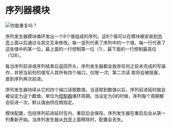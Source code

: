 # 序列器模块
![你能重复吗？](item:tis3d:sequencer_module)

序列发生器模块循环发出一个8个值组成的序列。这8个值可以在模块被安装到[外壳](../block/casing.md)上面以后通过与其交互来修改。每一竖列代表了序列中的一个值，每一行代表了这些值中的某一位。最上面的一行控制第一位（1），最下面的一行控制最高位（128）。

每当序列前进或序列结束后返回开头，序列发生器都会放弃任何之前未完成的写操作，并把当前列的值写入其所有四个端口，仅限*一次*。第二次读 取将会被阻塞，直到序列再次前进。

序列发生器持续从它的四个端口读取数值。当读取到数值以后，序列前进延时就会被设定为这个数值，单位为[控制器](../block/controller.md)循环周期。当设定为0的时候，序列每个周期都会前进一次。默认值由供应商指定。

模块配置，包括序列前进延时在内，重启后会保存。序列发生器在重启后会从第一列重新开始。当序列发生器从[外壳](../block/casing.md)上面移除时，配置会丢失。

